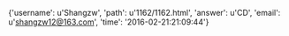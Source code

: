 {'username': u'Shangzw', 'path': u'1162/1162.html', 'answer': u'CD', 'email': u'shangzw12@163.com', 'time': '2016-02-21:21:09:44'}